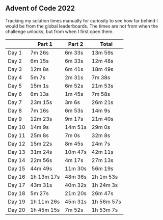 ## Advent of Code 2022

Tracking my solution times manually for curiosity to see how far behind I would be from the global leaderboards. The times are not from when the challenge unlocks, but from when I first open them.

|  | Part 1 | Part 2 | Total |
| - | - | - | - |
| Day 1 | 7m 26s | 6m 33s | 13m 59s |
| Day 2 | 6m 15s | 6m 33s | 12m 48s |
| Day 3 | 12m 8s | 6m 41s | 18m 49s |
| Day 4 | 5m 7s | 2m 31s | 7m 38s |
| Day 5 | 15m 1s | 6m 52s | 21m 53s |
| Day 6 | 6m 13s | 1m 45s | 7m 58s |
| Day 7 | 23m 15s | 3m 6s | 26m 21s |
| Day 8 | 7m 16s | 6m 53s | 14m 9s |
| Day 9 | 12m 23s | 9m 17s | 21m 40s |
| Day 10 | 14m 9s | 14m 51s | 29m 0s |
| Day 11 | 25m 8s | 7m 0s | 32m 8s |
| Day 12 | 15m 22s | 8m 45s | 24m 7s |
| Day 13 | 31m 24s | 10m 47s | 42m 11s |
| Day 14 | 22m 56s | 4m 17s | 27m 13s |
| Day 15 | 44m 49s | 11m 30s | 56m 19s |
| Day 16 | 1h 13m 17s | 48m 36s | 2h 1m 53s |
| Day 17 | 43m 31s | 40m 32s | 1h 24m 3s |
| Day 18 | 5m 27s | 21m 20s | 26m 47s |
| Day 19 | 1h 11m 26s | 45m 31s | 1h 56m 57s |
| Day 20 | 1h 45m 15s | 7m 52s | 1h 53m 7s |
